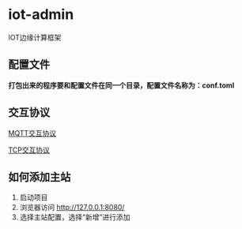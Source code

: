 # iot-admin
IOT边缘计算框架

## 配置文件
**打包出来的程序要和配置文件在同一个目录，配置文件名称为：conf.toml**

## 交互协议
[MQTT交互协议](./mqtt_protocol.md)

[TCP交互协议](./tcp_protocol.md)

## 如何添加主站
1. 启动项目
2. 浏览器访问 http://127.0.0.1:8080/
3. 选择主站配置，选择“新增”进行添加